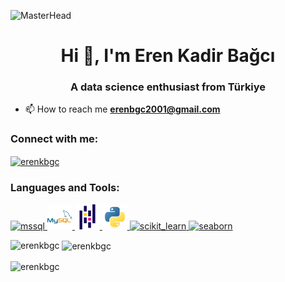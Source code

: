 
![MasterHead](https://media2.giphy.com/media/v1.Y2lkPTc5MGI3NjExNnJxM25nNmE0YXp0ODJ4bWFseXZueTM2ZHE1ZDRpYjZoMXo5bGYwZyZlcD12MV9pbnRlcm5hbF9naWZfYnlfaWQmY3Q9Zw/2IudUHdI075HL02Pkk/giphy.gif)
<h1 align="center">Hi 👋, I'm Eren Kadir Bağcı</h1>
<h3 align="center">A data science enthusiast from Türkiye</h3>

- 📫 How to reach me **erenbgc2001@gmail.com**

<h3 align="left">Connect with me:</h3>
<p align="left">
<a href="https://linkedin.com/in/erenkbgc" target="blank"><img align="center" src="https://raw.githubusercontent.com/rahuldkjain/github-profile-readme-generator/master/src/images/icons/Social/linked-in-alt.svg" alt="erenkbgc" height="30" width="40" /></a>
</p>

<h3 align="left">Languages and Tools:</h3>
<p align="left"> <a href="https://www.microsoft.com/en-us/sql-server" target="_blank" rel="noreferrer"> <img src="https://www.svgrepo.com/show/303229/microsoft-sql-server-logo.svg" alt="mssql" width="40" height="40"/> </a> <a href="https://www.mysql.com/" target="_blank" rel="noreferrer"> <img src="https://raw.githubusercontent.com/devicons/devicon/master/icons/mysql/mysql-original-wordmark.svg" alt="mysql" width="40" height="40"/> </a> <a href="https://pandas.pydata.org/" target="_blank" rel="noreferrer"> <img src="https://raw.githubusercontent.com/devicons/devicon/2ae2a900d2f041da66e950e4d48052658d850630/icons/pandas/pandas-original.svg" alt="pandas" width="40" height="40"/> </a> <a href="https://www.python.org" target="_blank" rel="noreferrer"> <img src="https://raw.githubusercontent.com/devicons/devicon/master/icons/python/python-original.svg" alt="python" width="40" height="40"/> </a> <a href="https://scikit-learn.org/" target="_blank" rel="noreferrer"> <img src="https://upload.wikimedia.org/wikipedia/commons/0/05/Scikit_learn_logo_small.svg" alt="scikit_learn" width="40" height="40"/> </a> <a href="https://seaborn.pydata.org/" target="_blank" rel="noreferrer"> <img src="https://seaborn.pydata.org/_images/logo-mark-lightbg.svg" alt="seaborn" width="40" height="40"/> </a> </p>

<p><img align="left" src="https://github-readme-stats.vercel.app/api/top-langs?username=erenkbgc&show_icons=true&locale=en&layout=compact" alt="erenkbgc" /></p>

<p>&nbsp;<img align="center" src="https://github-readme-stats.vercel.app/api?username=erenkbgc&show_icons=true&locale=en" alt="erenkbgc" /></p>

<p><img align="center" src="https://github-readme-streak-stats.herokuapp.com/?user=erenkbgc&" alt="erenkbgc" /></p>
